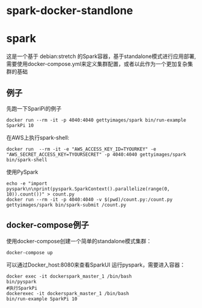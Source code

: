# spark-docker-standlone

# spark
这是一个基于 debian:stretch 的Spark容器，基于standalone模式进行应用部署,需要使用docker-compose.yml来定义集群配置，或者以此作为一个更加复杂集群的基础


## 例子

先跑一下SpariPi的例子

	docker run --rm -it -p 4040:4040 gettyimages/spark bin/run-example SparkPi 10

在AWS上执行spark-shell:

	docker run  --rm -it -e "AWS_ACCESS_KEY_ID=TYOURKEY" -e "AWS_SECRET_ACCESS_KEY=TYOURSECRET" -p 4040:4040 gettyimages/spark bin/spark-shell


使用PySpark

    echo -e "import pyspark\n\nprint(pyspark.SparkContext().parallelize(range(0, 10)).count())" > count.py
    docker run --rm -it -p 4040:4040 -v $(pwd)/count.py:/count.py gettyimages/spark bin/spark-submit /count.py

## docker-compose例子

使用docker-compose创建一个简单的standalone模式集群：

	docker-compose up

可以通过Docker_host:8080来查看SparkUI
运行pyspark，需要进入容器：

	docker exec -it dockerspark_master_1 /bin/bash
	bin/pyspark
	#执行SparkPi
	dockerexec -it dockerspark_master_1 /bin/bash
	bin/run-example SparkPi 10
